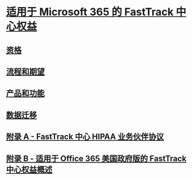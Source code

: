 # [适用于 Microsoft 365 的 FastTrack 中心权益](introduction.md)
## [资格](eligibility.md)
## [流程和期望](process-and-expectations.md)
## [产品和功能](products-and-capabilities.md)
## [数据迁移](data-migration.md)
## [附录 A - FastTrack 中心 HIPAA 业务伙伴协议](O365-hipaa-business-associate-agreement.md)
## [附录 B - 适用于 Office 365 美国政府版的 FastTrack 中心权益概述](US-Gov-appendix-overview.md)

